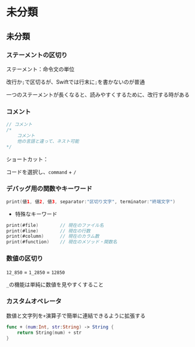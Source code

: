 # 未分類





## 未分類



### ステーメントの区切り

ステーメント：命令文の単位

改行か`;`で区切るが、Swiftでは行末に`;`を書かないのが普通

一つのステーメントが長くなると、読みやすくするために、改行する時がある



### コメント

```swift
// コメント
/*
    コメント
    他の言語と違って、ネスト可能
*/
```

ショートカット：

コードを選択し、`command` + `/`



### デバッグ用の関数やキーワード

```swift
print(値1, 値2, 値3, separator:"区切り文字", terminator:"終端文字")
```

* 特殊なキーワード

```swift
print(#file)		// 現在のファイル名
print(#line)		// 現在の行数
print(#column)		// 現在のカラム数
print(#function)	// 現在のメソッド・関数名
```



### 数値の区切り

`12_850` = `1_2850` = `12850`

`_`の機能は単純に数値を見やすくすること



### カスタムオペレータ

数値と文字列を`+`演算子で簡単に連結できるように拡張する

```swift
func + (num:Int, str:String) -> String {
    return String(num) + str
}
```





























